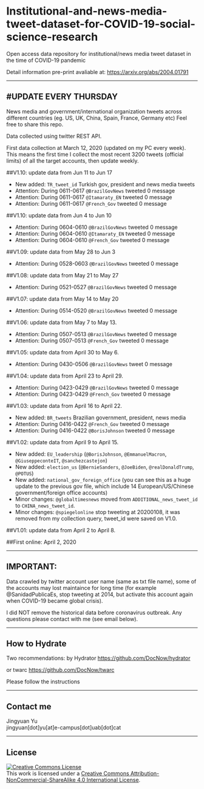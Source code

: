 # Institutional-and-news-media-tweet-dataset-for-COVID-19-social-science-research
Open access data repository for institutional/news media tweet dataset in the time of COVID-19 pandemic

Detail information pre-print avaliable at: https://arxiv.org/abs/2004.01791

---------------------
#UPDATE EVERY THURSDAY
---------------------

News media and government/international organization tweets across different countries (eg. US, UK, China, Spain, France, Germany etc)
Feel free to share this repo.

Data collected using twitter REST API.

First data collection at March 12, 2020 (updated on my PC every week).
This means the first time I collect the most recent 3200 tweets (official limits) of all the target accounts, then update weekly.

##V1.10:
update data from Jun 11 to Jun 17
* New added: `TR_tweet_id` Turkish gov, president and news media tweets
* Attention: During 0611-0617 `@BrazilGovNews` tweeted 0 message
* Attention: During 0611-0617 `@Itamaraty_EN` tweeted 0 message
* Attention: During 0611-0617 `@French_Gov` tweeted 0 message

##V1.10:
update data from Jun 4 to Jun 10
* Attention: During 0604-0610 `@BrazilGovNews` tweeted 0 message
* Attention: During 0604-0610 `@Itamaraty_EN` tweeted 0 message
* Attention: During 0604-0610 `@French_Gov` tweeted 0 message

##V1.09:
update data from May 28 to Jun 3
* Attention: During 0528-0603 `@BrazilGovNews` tweeted 0 message

##V1.08:
update data from May 21 to May 27
* Attention: During 0521-0527 `@BrazilGovNews` tweeted 0 message

##V1.07:
update data from May 14 to May 20
* Attention: During 0514-0520 `@BrazilGovNews` tweeted 0 message

##V1.06:
update data from May 7 to May 13.
* Attention: During 0507-0513 `@BrazilGovNews` tweeted 0 message
* Attention: During 0507-0513 `@French_Gov` tweeted 0 message

##V1.05:
update data from April 30 to May 6.
* Attention: During 0430-0506 `@BrazilGovNews` tweet 0 message

##V1.04:
update data from April 23 to April 29.
* Attention: During 0423-0429 `@BrazilGovNews` tweeted 0 message
* Attention: During 0423-0429 `@French_Gov` tweeted 0 message

##V1.03:
update data from April 16 to April 22.
* New added: `BR_tweets` Brazilian government, president, news media
* Attention: During 0416-0422 `@French_Gov` tweeted 0 message
* Attention: During 0416-0422 `@BorisJohnson` tweeted 0 message

##V1.02: 
update data from April 9 to April 15.
* New added: `EU_leadership` (`@BorisJohnson`, `@EmmanuelMacron`, `@GiuseppeconteIT`, `@sanchezcastejon`)<br>
* New added: `election_us` (`@BernieSanders`, `@JoeBiden`, `@realDonaldTrump`, `@POTUS`)<br>
* New added: `national_gov_foreign_office` (you can see this as a huge update to the previous gov file, which include 14 European/US/Chinese government/foreign office accounts)<br>
* Minor changes: `@globaltimesnews` moved from `ADDITIONAL_news_tweet_id` to `CHINA_news_tweet_id`.<br>
* Minor changes: `@spiegelonline` stop tweeting at 20200108, it was removed from my collection query, tweet_id were saved on V1.0.

##V1.01: 
update data from April 2 to April 8.

##First online: April 2, 2020


----------
IMPORTANT:
----------
Data crawled by twitter account user name (same as txt file name), some of the accounts may lost maintaince for long time (for example @SanidadPublicaEs, stop tweeting at 2014, but activate this account again when COVID-19 became global crisis).

I did NOT remove the historical data before coronavirus outbreak. Any questions please contact with me (see email below).

--------------
How to Hydrate
--------------
Two recommendations:
by Hydrator
https://github.com/DocNow/hydrator

or twarc
https://github.com/DocNow/twarc

Please follow the instructions

----------
Contact me
----------
Jingyuan Yu  
jingyuan[dot]yu[at]e-campus[dot]uab[dot]cat

-------
License
-------
<a rel="license" href="http://creativecommons.org/licenses/by-nc-sa/4.0/"><img alt="Creative Commons License" style="border-width:0" src="https://i.creativecommons.org/l/by-nc-sa/4.0/88x31.png" /></a><br />This work is licensed under a <a rel="license" href="http://creativecommons.org/licenses/by-nc-sa/4.0/">Creative Commons Attribution-NonCommercial-ShareAlike 4.0 International License</a>.
